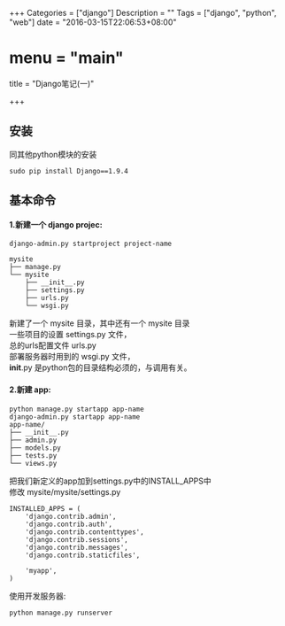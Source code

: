 +++
Categories = ["django"]
Description = ""
Tags = ["django", "python", "web"]
date = "2016-03-15T22:06:53+08:00"
# menu = "main"
title = "Django笔记(一)"

+++
<!--more-->

## 安装
同其他python模块的安装

    sudo pip install Django==1.9.4

## 基本命令
#### 1.新建一个 django projec:

    django-admin.py startproject project-name

    mysite
    ├── manage.py
    └── mysite
        ├── __init__.py
        ├── settings.py
        ├── urls.py
        └── wsgi.py

新建了一个 mysite 目录，其中还有一个 mysite 目录  
一些项目的设置 settings.py 文件，  
总的urls配置文件 urls.py  
部署服务器时用到的 wsgi.py 文件，  
__init__.py 是python包的目录结构必须的，与调用有关。

#### 2.新建 app:

    python manage.py startapp app-name
    django-admin.py startapp app-name
    app-name/
    ├── __init__.py
    ├── admin.py
    ├── models.py
    ├── tests.py
    └── views.py
把我们新定义的app加到settings.py中的INSTALL_APPS中  
修改 mysite/mysite/settings.py

    INSTALLED_APPS = (
        'django.contrib.admin',
        'django.contrib.auth',
        'django.contrib.contenttypes',
        'django.contrib.sessions',
        'django.contrib.messages',
        'django.contrib.staticfiles',
    
        'myapp',
    )





使用开发服务器:

    python manage.py runserver

